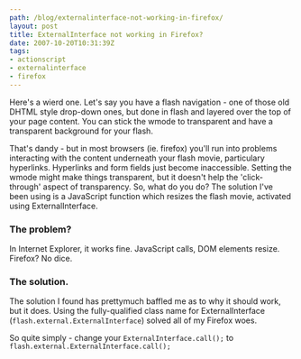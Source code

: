 ```yaml
---
path: /blog/externalinterface-not-working-in-firefox/
layout: post
title: ExternalInterface not working in Firefox?
date: 2007-10-20T10:31:39Z
tags:
- actionscript
- externalinterface
- firefox
---
```


Here's a wierd one. Let's say you have a flash navigation - one of those old DHTML style drop-down ones, but done in flash and layered over the top of your page content. You can stick the wmode to transparent and have a transparent background for your flash.

That's dandy - but in most browsers (ie. firefox) you'll run into problems interacting with the content underneath your flash movie, particulary hyperlinks. Hyperlinks and form fields just become inaccessible. Setting the wmode might make things transparent, but it doesn't help the 'click-through' aspect of transparency. So, what do you do? The solution I've been using is a JavaScript function which resizes the flash movie, activated using ExternalInterface.

### The problem?

In Internet Explorer, it works fine. JavaScript calls, DOM elements resize. Firefox? No dice.

### The solution.

The solution I found has prettymuch baffled me as to why it should work, but it does. Using the fully-qualified class name for ExternalInterface (`flash.external.ExternalInterface`) solved all of my Firefox woes.

So quite simply - change your `ExternalInterface.call();` to `flash.external.ExternalInterface.call();`
